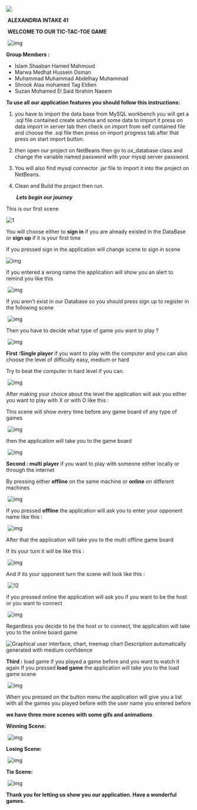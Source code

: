 ﻿![](Images/iti.png)

​    																	     **ALEXANDRIA INTAKE 41**

​																 **WELCOME TO OUR TIC-TAC-TOE GAME**

​                                          ![img](Images/0.png)                                

**Group Members :**

- Islam Shaaban Hamed Mahmoud
- Marwa Medhat Hussein Osman
- Muhammad Muhammad Abdelhay Muhammad
- Shrook Alaa mohamed Tag Eldien
- Suzan Mohamed El Said Ibrahim Naeem

**To use all our application features you should follow this instructions:**

1. you have to import the data base from MySQL workbench you will get a .sql file contained create schema and some data to import it press on data import in server tab then check on import from self contained file and choose the .sql file then press on import progress tab after that press on start import button.
1. then open our project on NetBeans then go to ox\_database class and change the variable named password with your mysql server password.
1. You will also find mysql connector .jar file to import it into the project on NetBeans.
1. Clean and Build the project then run.

   ​														***Lets begin our journey***                              

This is our first scene

![1](Images/1.png)


You will choose either to **sign in** if you are already existed in the DataBase or **sign up** if it is your first time

If you pressed sign in the application will change scene to sign in scene

![img](Images/2.png)

If you entered a wrong name the application will show you an alert to remind you like this

​                                     ![img](Images/3.png)    

If you aren’t exist in our Database so you should press sign up to register in the following scene

​                        ![img](Images/4.png)    

Then you have to decide what type of game you want to play ?

​                           ![img](Images/5.png)    

**First :Single player** if you want to play with the computer and you can also choose the level of difficulty easy, medium or hard

Try to beat the computer in hard level if you can.

​                       ![img](Images/6.png)    

After making your choice about the level the application will ask you either you want to play with X or with O like this :

This scene will show every time before any game board of any type of games

​                              ![img](Images/7.png)    

then the application will take you to the game board

​                               ![img](Images/8.png)      

**Second : multi player** if you want to play with someone either locally or through the internet

By pressing either **offline** on the same machine or **online** on different machines

​                               ![img](Images/9.png)    

If you pressed **offline** the application will ask you to enter your opponent name like this :

​                              ![img](Images/10.png)    

After that the application will take you to the multi offline game board

If its your turn it will be like this :

​                                                  ![img](Images/11.png) 


And if its your opponent turn the scene will look like this :

​                                                  ![12](Images/12.png)

if you pressed online the application will ask you if you want to be the host or you want to connect

​                                    ![img](Images/13.png)    

Regardless you decide to be the host or to connect, the application will take you to the online board game

![Graphical user interface, chart, treemap chart  Description automatically generated with medium confidence](Aspose.Words.2c6b3374-905a-4fb8-838c-a57131ff3a32.003.jpeg)

**Third :** load game if you played a game before and you want to watch  it again If you pressed **load game** the application will take you to the load game scene

​                                  ![img](Images/14.png)    


When you pressed on the button menu the application will give you a list with all the games you played before with the user name you entered before





**we have three more scenes with some gifs and animations**

**Winning Scene:**

​                                                     ![img](Images/15.png)    

**Losing Scene:**

​                                                    ![img](Images/16.png)    

**Tie Scene:**

​                                             ![img](Images/17.png)    

**Thank you for letting us show you our application. Have a wonderful games.**